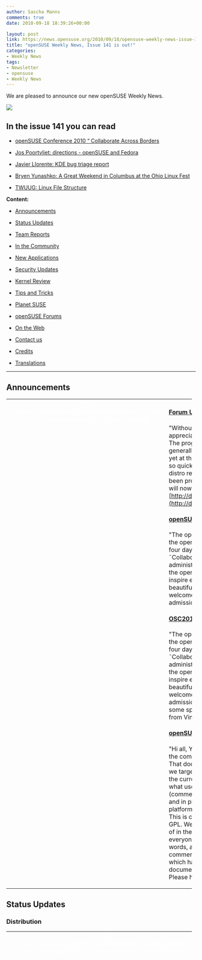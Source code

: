 ```yaml
---
author: Sascha Manns
comments: true
date: 2010-09-18 18:39:26+00:00

layout: post
link: https://news.opensuse.org/2010/09/18/opensuse-weekly-news-issue-141-is-out/
title: "openSUSE Weekly News, Issue 141 is out!"
categories:
- Weekly News
tags:
- Newsletter
- opensuse
- Weekly News
---
```



We are pleased to announce our new openSUSE Weekly News.


<!-- more -->








[![](http://en.opensuse.org/images/6/6d/Opensuse_weekly_news_banner.png)](http://en.opensuse.org/File:Opensuse_weekly_news_banner.png)













## In the issue 141 you can read




  * [ openSUSE Conference 2010 “ Collaborate Across Borders](https://news.opensuse.org/?p=4519#openSUSE_Conference_2010_.E2.80.93_Collaborate_Across_Borders)


  * [ Jos Poortvliet: directions - openSUSE and Fedora](https://news.opensuse.org/?p=4519#Jos_Poortvliet:_directions_-_openSUSE_and_Fedora)


  * [ Javier Llorente: KDE bug triage report](https://news.opensuse.org/?p=4519#Javier_Llorente:_KDE_bug_triage_report)


  * [ Bryen Yunashko: A Great Weekend in Columbus at the Ohio Linux Fest](https://news.opensuse.org/?p=4519#Bryen_Yunashko:_A_Great_Weekend_in_Columbus_at_the_Ohio_Linux_Fest)


  * [ TWUUG: Linux File Structure](https://news.opensuse.org/?p=4519#TWUUG:_Linux_File_Structure)















**Content:**




  * [ Announcements](https://news.opensuse.org/?p=4519#Announcements)


  * [ Status Updates](https://news.opensuse.org/?p=4519#Status_Updates)


  * [ Team Reports](https://news.opensuse.org/?p=4519#Team_Reports)


  * [ In the Community](https://news.opensuse.org/?p=4519#In_the_Community)


  * [ New Applications](https://news.opensuse.org/?p=4519#New.2FUpdated_Applications_.40_openSUSE)


  * [ Security Updates](https://news.opensuse.org/?p=4519#Security_Updates)


  * [ Kernel Review](https://news.opensuse.org/?p=4519#Kernel_Review)


  * [ Tips and Tricks](https://news.opensuse.org/?p=4519#Tips_and_Tricks)


  * [ Planet SUSE](https://news.opensuse.org/?p=4519#Planet_SUSE)


  * [ openSUSE Forums](https://news.opensuse.org/?p=4519#openSUSE_Forums)


  * [ On the Web](https://news.opensuse.org/?p=4519#On_the_Web)


  * [ Contact us](https://news.opensuse.org/?p=4519#Feedback_.2F_Communicate_.2F_Get_Involved)


  * [ Credits](https://news.opensuse.org/?p=4519#Credits)


  * [ Translations](https://news.opensuse.org/?p=4519#Translations)







  



  






  






  






  






  






  






  






  






  






  






  






  






  






  






  






  






  






  






  






  






* * *


  






## Announcements








<table style="width: 98%;" class="zeroBorder" >
<tbody >
<tr >

<td style="color: rgb(255, 255, 255); text-align: center; vertical-align: top; width: 36px;" >[![](http://en.opensuse.org/images/9/98/Marketing.png)](http://en.opensuse.org/File:Marketing.png)
</td>

<td style="margin: 0pt 1em 0pt 0pt;" >


####  [Forum Users Benefit from openSUSE KDE Repository](https://news.opensuse.org/2010/09/12/forum-users-benefit-from-opensuse-kde-repository/)


"Without question, users who frequent the openSUSE forums are very appreciative of all the work being done by ALL the various development teams. The progressive nature of KDE4 continues to spark a great deal of interest generally, though especially do users want options to try the latest and greatest, yet at the same time maintain a level of stability. With KDE development moving so quickly between distribution releases, users don™t want to be stuck with the distro release version of KDE. The much requested 4.5.* stable repo has now been provided for openSUSE 11.3 users. Those currently using the Factory repo will now be able to switch to:  [http://download.opensuse.org/repositories/KDE:/Release:/45/openSUSE_11.3/](http://download.opensuse.org/repositories/KDE:/Release:/45/openSUSE_11.3/)"  


####  [openSUSE Conference 2010 “ Collaborate Across Borders](https://news.opensuse.org/2010/09/13/collaborate-across-borders/)


"The openSUSE Conference brings together users, contributors and friends of the openSUSE project from 20th to 23rd October in Nuremberg, Germany. Over four days, more than seventy talks and workshops explore the theme of ˜Collaboration Across Borders˜ in Free and Open Source software communities, administration and development. The conference is the yearly get-together of the openSUSE project to give its people a chance to meet face to face, talk to and inspire each other. It takes place in the Berufsförderungswerk Nuremberg in the beautiful surroundings of the Franconian metropole. Everybody interested is welcome to join and enjoy the program which starts each day at 9am, the admission is free."  


####  [OSC2010 Sneak Peaks “ Vincent Untz: Explaining GNOME 3](https://news.opensuse.org/2010/09/15/osc2010-sneak-peaks-vincent-untz-explaining-gnome-3/)


"The openSUSE Conference brings together users, contributors and friends of the openSUSE project from 20th to 23rd October in Nuremberg, Germany. Over four days, more than seventy talks and workshops explore the theme of ˜Collaboration Across Borders˜ in Free and Open Source software communities, administration and development. The conference is the yearly get-together of the openSUSE project to give its people a chance to meet face to face, talk to and inspire each other. It takes place in the Berufsförderungswerk Nuremberg in the beautiful surroundings of the Franconian metropole. Everybody interested is welcome to join and enjoy the program which starts each day at 9am, the admission is free. The openSUSE Conference 2010 Sneak Peaks will introduce some speakers and talks to you.]  Today we feature the talk Explaining GNOME 3³ from Vincent Untz."  


####  [openSUSE: Finding The Target](https://news.opensuse.org/2010/09/16/opensuse_finding_target/)


"Hi all, Your strategy team has been working hard, as promised, to incorporate the comments you have all given over the last few months into a new document. That document aims to describe where openSUSE stands right now, what users we target, what we are doing. Who we are has been covered pretty decently in the current community statement and now we would like to present you with what users we target.  While you can all give us your input in the usual way (commenting down here, replying on the openSUSE mailinglists, on the forums and in private mail or IM), we have decided to make use of another commenting platform which is much more suited for a discussion like the one we are having. This is called co-ment, a pretty awesome commenting tool under the GNU Affero GPL. We would like to ask you to give your input on the document there instead of in the other channels so the discussion will be more structured and easier for everyone to follow. Select some text you want to comment on (a word, a few words, a sentence) and choose the little yellow + sign on the top-left to add your comment. If you click a colored section of the text, you can see the comments which have been made on it and add your own. Easy peasy!  You can find the document here. And for reference here the openSUSE Strategy portal on the wiki. Please have fun!" 
</td>
</tr>
</tbody>
</table>





  









## Status Updates








### Distribution





<table style="width: 98%;" class="zeroBorder" >
<tbody >
<tr >

<td style="color: rgb(255, 255, 255); text-align: center; vertical-align: top; width: 36px;" >[![](http://en.opensuse.org/images/thumb/9/94/Suse_Box.png/48px-Suse_Box.png)](http://en.opensuse.org/File:Suse_Box.png)
</td>

<td style="margin: 0pt 1em 0pt 0pt;" >  




####  [Nelson Marques: merc retro adds fuse](http://nmarques.digitalwhores.net/2010/09/12/merc-retro-adds-fuse/)


"˜merc retro™ is a small project I started on SUSE Studio and aims to deploy a minimalist install of openSUSE 11.3 with GNOME and some applications. ˜merc retro™ is intended to run from a self bootable USB stick and comes packing some handpicked applications:..."  


####  [Jos Poortvliet: directions - openSUSE and Fedora](http://nowwhatthe.blogspot.com/2010/09/directions-opensuse-and-fedora.html)


"Interestingly enough, in parallel to our discussion about where we're going, Fedora is also discussing strategy. One particularly good blog post by MáirÃ­n Duffy about target users of Fedora offers some interesting insights.  **Situation** On Fedora, there are basically four repositories:  * Stable - end user product  * Testing - stabilisation tree  * Rawhide - development tree (our factory)  * Kopers - personal repositories (bit like our Build Service home projects)  As you might know, Fedora Stable does currently receive quite some package updates over it's lifecycle - catering to users who want the latest software. The downside of this is that it sacrifices stability - you can't have your cake and eat it too. And for some users - even that isn't enough. They want the latest Banshee when it is released right away - not wait for it to mature in Testing. So they have to enable Rawhide repositories - often bringing in far more unstable software than just Banshee or whatever they're after. And that software is build against a whole different stack - Rawhide has moved beyond stable of course, adding things like a newer glib or other base libraries and building against a newer GCC. All this creates a significant risk for instability."  


####  Bugzilla




**Important links:**




  * [Detailed Bugzilla Report](https://bugzilla.novell.com/report.cgi?x_axis_field=bug_severity&y_axis_field=product&z_axis_field=&query_format=report-table&short_desc_type=allwordssubstr&short_desc=&long_desc_type=fulltext&long_desc=&classification=openSUSE&bug_file_loc_type=allwordssubstr&bug_file_loc=&status_whiteboard_type=allwordssubstr&status_whiteboard=&keywords_type=anywords&keywords=&bug_status=UNCONFIRMED&bug_status=NEW&bug_status=ASSIGNED&bug_status=NEEDINFO&bug_status=REOPENED&emailassigned_to1=1&emailtype1=substring&email1=&emailassigned_to2=1&emailreporter2=1&emailqa_contact2=1&emailcc2=1&emailtype2=substring&email2=&bugidtype=include&bug_id=&votes=&chfieldfrom=&chfieldto=Now&chfieldvalue=&format=table&action=wrap&field0-0-0=noop&type0-0-0=noop&value0-0-0=)


  * [Submitting Bug Reports](http://en.opensuse.org/openSUSE:Submitting_bug_reports)


  * [Bug Reporting FAQ](http://en.opensuse.org/openSUSE:Bug_reporting_FAQ)


</td>
</tr>
</tbody>
</table>





  







## Team Reports





### Build Service Team





<table style="width: 98%;" class="zeroBorder" >
<tbody >
<tr >

<td style="color: rgb(255, 255, 255); text-align: center; vertical-align: top; width: 36px;" >[![](http://en.opensuse.org/images/9/98/OWN-oxygen-Build-Service.png)](http://en.opensuse.org/File:OWN-oxygen-Build-Service.png)
</td>

<td style="margin: 0pt 1em 0pt 0pt;" >


####  [Andreas Jaeger: Build Service Cheat Sheet](http://lizards.opensuse.org/2010/09/13/build-service-cheat-sheet/)


"Last week I had some discussions with colleagues about the build service and Berthold and Darix suggested to create some kind of reference card for the build service.  So, I™ve sat down, learned how others do sheat cheets, e.g. via XML or in OpenOffice.org and then decided to go the easy route with columns using an OpenOffice.org text document.  The first version is now available for download. It describes building packages for Factory, reviewing of package submissions, maintenance, package editing, miscellaneous commands and osc installation. The file is supposed to be printed on two sides of a paper “ and then cut the paper to A5."  


####  Build Service Statistics




Statistics can be found at [http://build.opensuse.org](http://build.opensuse.org/)



</td>
</tr>
</tbody>
</table>





  







### KDE Team





<table style="width: 98%;" class="zeroBorder" >
<tbody >
<tr >

<td style="color: rgb(255, 255, 255); text-align: center; vertical-align: top; width: 36px;" >[![](http://en.opensuse.org/images/thumb/7/73/Kde-logo.jpg/48px-Kde-logo.jpg)](http://en.opensuse.org/File:Kde-logo.jpg)
</td>

<td style="margin: 0pt 1em 0pt 0pt;" >  




####  [Javier Llorente: KDE bug triage report](http://lizards.opensuse.org/2010/09/12/kde-bug-triage-report/)


"Last month there was a KDE bug triage (sorry for the late report) and we squashed 60 bugs :-D  Thanks to all the people who contributed in making the KDE experience a bit better, especially Stephen Dunn and Christian Trippe. ;-)  Remember, this hasn™t finished here. Going through the bug reports always helps!" 
</td>
</tr>
</tbody>
</table>





  







### Mono Team





<table style="width: 98%;" class="zeroBorder" >
<tbody >
<tr >

<td style="color: rgb(255, 255, 255); text-align: center; vertical-align: top; width: 36px;" >[![](http://en.opensuse.org/images/thumb/8/87/Mono_project_logo.png/48px-Mono_project_logo.png)](http://en.opensuse.org/File:Mono_project_logo.png)
</td>

<td style="margin: 0pt 1em 0pt 0pt;" >  




####  [AndrÃ©s G. Aragoneses: Fines and NGOs](http://knocte.blogspot.com/2008/04/fines-and-ngos.html)


"My flatmates and I are moving to another place. Actually, it's a place that is very close to the previous one, so we will still live in the center of Madrid. Basically the place is a bit better, with less traffic noise, and we now have a big terrace to enjoy the summer better!  However, the move is turning a bit irritating because it has coincided with the Q1 timeline of our project and I'm becoming crazy trying to give my best with both things. This move was planned even before I joined Novell; if I had joined before, maybe I would have preferred to stay in the previous place because now it's very likely that I move to Cambridge (MA) on October of this year." 
</td>
</tr>
</tbody>
</table>





  







### openFATE Team





<table style="width: 98%;" class="zeroBorder" >
<tbody >
<tr >

<td style="color: rgb(255, 255, 255); text-align: center; vertical-align: top; width: 36px;" >[![](http://en.opensuse.org/images/thumb/c/c2/Logo-fate.png/48px-Logo-fate.png)](http://en.opensuse.org/File:Logo-fate.png)
</td>

<td style="margin: 0pt 1em 0pt 0pt;" >  




####  [#310515: Filesystem compatybility layer](https://features.opensuse.org/310515)


"Many closed source software are designed to working with only one operating system. Main problem to creating closed source application to Unix is filesystem hierarchy difference. (...)"  


####  [#310516: YaST2 DNSSEC](https://features.opensuse.org/310516)


"With the root zone now being signed, DNSSEC is finally seeing adoption. It would be really nice for YaST to be able to generate a signed zone."  


####  [#310517: DKIM and DomainKeys support](https://features.opensuse.org/310517)


"DKIM is now widely adopted by all major E-Mail providers and is considered a key check in anit-spam systems. While many people and organizations deploy one of the big integrated mail solutions or use a hosted solution, some just want good, old, plain SMTP. We should help these people, to get highest level of security directly with their operating system of choice."  


####  [#310518: Make openSUSE 11.4 12.0](https://features.opensuse.org/310518)


"Since going from SUSE 9 to 10, going to the next major version happened after xx.3. openSUSE 11.4 will come after 11.3, so it should follow this pattern. If this became permanent, then with the release cycle one could always predict what release and when."  


####  [#310530: 4 Options for better SUSE install and backup flexibility](https://features.opensuse.org/310530)


"I would like to see the same installation flexibility for SUSE as is available for Ubuntu and Fedora.  SUSE uses a wonderfully polished installer, however, the following features are either missing or I am not informed on how to use the following, which I think would be a great addition to SUSE distro and suse studio for the average or even small business user. (...)"  


####  [#310532: Using the torrent protocol in package manager](https://features.opensuse.org/310532)


"I believe talk about the benefits of the torrent protocol is not necessary.  Integrating the torrent in yast (or directly in libzypp), will also reduce the bandwidth consumption of servers, improving the speed of many users.It would be possible to use all of the servers contained in metalink and add them as seed. (...)"  


####  [#310560: Server Download Option for 11.4+](https://features.opensuse.org/310560)


"I am sure this may have been proposed before, but just in case I think it is a good move if the SUSE project would consider the following...  #Proposal Break 11.4+ distributions into the following downloadable images from the opensuse.org site..."  


####  [#310563: Dashboard Install GUI](https://features.opensuse.org/310563)


"Create a dashboard install on the DVD at the installation screen to help new users better understand the install options available to them. By this I mean where the selections come up to install Gnome, KDE, etc. that a dashboard listing replace it showing the Gnome, KDE, LXDE, XCFE, JeOS, Server, and Server/Server GUI as separate icons rather than a drop down list to select. Additionally, as the user scrolls across the icon it would give them a a summary description of the type of system it will install and possibly a screenshot or two to see if they will like it visually. Then as the install proceeds the user can customize the package selection later as is currently part of the system."  


####  Statistics




[Feature](https://features.opensuse.org/) statistics for [openSUSE 11.4](https://features.opensuse.org/statistic/product/22236)




[More information on openFATE](http://en.opensuse.org/openSUSE:Openfate)



</td>
</tr>
</tbody>
</table>





  







### Translation Team





<table style="width: 98%;" class="zeroBorder" >
<tbody >
<tr >

<td style="color: rgb(255, 255, 255); text-align: center; vertical-align: top; width: 36px;" >[![](http://en.opensuse.org/images/thumb/9/95/Icon-localize.png/48px-Icon-localize.png)](http://en.opensuse.org/File:Icon-localize.png)
</td>

<td style="margin: 0pt 1em 0pt 0pt;" >  




####  Localization




  * Daily updated translation statistics are available on the [openSUSE Localization Portal](http://i18n.opensuse.org/). 


  * [Trunk Top-List](http://i18n.opensuse.org/stats/trunk/toplist.php) “ [Localization Guide](http://en.opensuse.org/OpenSUSE_Localization_Guide)


</td>
</tr>
</tbody>
</table>





  









## In the Community 








<table style="width: 98%;" class="zeroBorder" >
<tbody >
<tr >

<td style="color: rgb(255, 255, 255); text-align: center; vertical-align: top; width: 36px;" >[![](http://en.opensuse.org/images/3/31/Icon-project.png)](http://en.opensuse.org/File:Icon-project.png)
</td>

<td style="margin: 0pt 1em 0pt 0pt;" >  




####  [Bryen Yunashko: A Great Weekend in Columbus at the Ohio Linux Fest](http://feedproxy.google.com/%7Er/Bryen/%7E3/S6MLBhvOYCE/)


"The weekend has come and gone and I™ve had a great weekend at the Ohio Linux Fest in Columbus, Ohio. A bit busy and intense at times as I was wearing my two hats¦ both representing openSUSE and representing GNOME-A11y.  So, I got there on Friday morning and checked out the only two sessions I could make time to see for the whole weekend. Unfortunately, ASL interpreters I had arranged for to assist me over the weekend had backed out so I was very lost communication-wise for the most part during the weekend. But I persevered¦.  I checked out the sessions led by Mel Chua (Red Hat™s Community Education Engineer) and Robyn Bergeron (Fedora Marketing lead). I had befriended both of them just a couple of months earlier at the Community Leadership Summit. Even though I wasn™t going to have an interpreter present, I went to see both sessions because I™m always supportive of those whom I know and go to their sessions as a show of support whenever I can."  


###  Events & Meetings




Past: 




  * [**September 08, 2010: openSUSE Board Meeting**](https://news.opensuse.org/2010/03/24/opensuse-board-meeting/)


  * [**September 14, 2010: openSUSE GNOME IRC Meeting**](https://news.opensuse.org/2010/09/08/opensuse-gnome-irc-meeting-2/)


  * [**September 15, 2010: German Wiki Team Meeting**](https://news.opensuse.org/2010/05/30/german-wiki-team-meeting-2/)


  * [**September 16, 2010: ï»¿openSUSE KDE Team meeting**](https://news.opensuse.org/2010/05/13/%ef%bb%bfopensuse-kde-team-meeting/)



Upcoming: 




  * [** September 21, 2010: openSUSE Marketing Team Meeting**](https://news.opensuse.org/2010/07/26/opensuse-marketing-team-meeting-7/)


  * [** September 22, 2010: openSUSE Board Meeting**](https://news.opensuse.org/2010/03/24/opensuse-board-meeting/)


  * [** September 29, 2010: German Wiki Team Meeting**](https://news.opensuse.org/2010/05/30/german-wiki-team-meeting-2/)


  * [** September 30, 2010: ï»¿openSUSE KDE Team meeting**](https://news.opensuse.org/2010/05/13/%ef%bb%bfopensuse-kde-team-meeting/)


  * You can find more informations on other events at: 


    * [openSUSE News/Events](https://news.opensuse.org/category/events/) “ [Local events](http://en.opensuse.org/openSUSE:Ambassadors_events)




###  openSUSE for your ears




  * The openSUSE Weekly News are available as Livestream or Podcast in the German Language. You can hear it or download it on [http://blog.radiotux.de/podcast](http://blog.radiotux.de/podcast). 




###  From Ambassadors





####  [Carlos Ribeiro: The openSUSE ambassadors were present at VOLDAY](http://softwarelivre.org/usesuse/blog/the-opensuse-ambassadors-were-present-at-volday)


"The first VOLDAY helded in SÃ£o Paulo is over ...  But ... For sure I can say that was another success for Brazilians Linux communities, sponsors, and everyone involved, had an excellent level of talks and the presence of ambassadors openSUSE was secured by two presentations and distribution of some openSUSE dual-layer DVDs, which surprised everyone because one side has the facility for 32-bit machines and 64-bit in other side. (...)"  


####  [Bruno Friedmann: frOsCamp day I](http://lizards.opensuse.org/2010/09/17/froscamp-day-i/)


"So our little team found it™s way to Zürich yesterday.  Every body is here this morning.  More content will be coming, but I offer you an exclusive look & preview right now !"  


###  openSUSE in $COUNTRY


"Details"  


###  Communication




  * [The Mailinglists](http://lists.opensuse.org/)


  * [The openSUSE Forums](http://forums.opensuse.org/)] 




###  Contributors




  * [The User Directory](http://users.opensuse.org/)


</td>
</tr>
</tbody>
</table>





  









## New/Updated Applications @ openSUSE








<table style="width: 98%;" class="zeroBorder" >
<tbody >
<tr >

<td style="color: rgb(255, 255, 255); text-align: center; vertical-align: top; width: 36px;" >[![](http://en.opensuse.org/images/1/10/OWN-oxygen-New-Updated-Applications.png)](http://en.opensuse.org/File:OWN-oxygen-New-Updated-Applications.png)
</td>

<td style="margin: 0pt 1em 0pt 0pt;" >


####  [Packman: guake 0.4.2-1](http://packman.links2linux.org/package/guake)


"Guake is a top-down terminal for Gnome (in the style of Yakuake for KDE, Tilda or the terminal used in Quake)."  


####  [Packman: pyalsaaudio 0.6-1](http://packman.links2linux.org/package/pyalsaaudio)


"This package contains wrappers for accessing the ALSA API from Python. It is currently fairly complete for PCM devices and Mixer access. MIDI sequencer support is low on our priority list, but volunteers are welcome. "  


####  [Awesome Music Player That Rocks: Jajuk](http://tuxarena.blogspot.com/2010/09/awesome-music-player-that-rocks-jajuk.html)


"Jajuk is a free, cross-platform music player available for Linux, Windows and Mac OS X, written in Java. I never used Jajuk before, so I tested it for the first time today, an I'm really impressed. Let me explain.  **Introduction** The version I'm going to talk about is 1.9 RC2, which is the version currently included in Ubuntu 10.10 Beta. Jajuk is written in Java and it uses the mplayer engine for playing audio files, and comes with a full set of features, most of them reviewed here."  The Package jajuk is [available](http://packman.links2linux.de/package/jajuk) in the Packman Repository.  


####  [Packman: kmediafactory 0.8.0-2](http://packman.links2linux.org/package/kmediafactory)


"KMediafactory is easy to use template based dvd authoring tool. You can quickly create DVD menus for home videos and TV recordings in three simple steps."  


####  [Packman: cclive 0.6.3-1](http://packman.links2linux.org/package/cclive)


"cclive is a command line video extraction utility similar to clive but focuses on low requirements. Its features are few and essential.  cclive is intended for users who prefer lightweight and "snappy" programs. It was written in C and depends on libcurl. cclive sports much of the same features but some compromises were made along the way to keep the prerequisites low."  


####  [Packman: eMount 0.10.3](http://packman.links2linux.org/package/eMount)


"EMount is a free system administrator tool for Linux that can mount, encrypt and manage disk image files and physical disk drives. It relies on cryptsetup, which implements the LUKS disk encryption specification."  


####  [OMG!SUSE! team: F-Spot 0.8: Attention grabbing headline!](http://feedproxy.google.com/%7Er/omgsuse/%7E3/W8ad0UYeLJY/f-spot-08-attention-grabbing-headline)


"Oh yeah, I bet that headline really grabbed your attention didn't it! Let's face it, to the untrained eye F-Spot announcing a new stable release series might not seem exciting but I can assure it kind-of sort-of is.  In the three or four months since the last stable version, 0.6.2, was released the F-Spot team has been churning through releases throughout the summer fixing bugs left and right, refactoring code and adding the occasional snazzy feature." F-Spot is available in the GNOME:Apps Repository."  


####  [OBS openSUSE:11.3:Update/seamonkey r2 commited](http://hermes.opensuse.org/messages/5175754)


"Updated to Version 2.0.8"  


####  [OBS openSUSE:11.3:Update/MozillaFirefox r2 commited](http://hermes.opensuse.org/messages/5151796)


"Updated to Version 3.6.10"  


####  [OBS openSUSE:11.3:Update/mozilla-xulrunner192 r2 commited](http://hermes.opensuse.org/messages/5151795)


"Updated to 1.9.2.10" 


  * You can find other interesting Packages at: 


  * [Packman](http://packman.links2linux.de/rdf/packman_en.rdf) “ [OBS](https://hermes.opensuse.org/feeds/53368.rdf)


</td>
</tr>
</tbody>
</table>





  









## Security Updates








<table style="width: 98%;" class="zeroBorder" >
<tbody >
<tr >

<td style="color: rgb(255, 255, 255); text-align: center; vertical-align: top; width: 36px;" >[![](http://en.opensuse.org/images/6/68/Logo-SecurityUpdates.png)](http://en.opensuse.org/File:Logo-SecurityUpdates.png)
</td>

<td style="margin: 0pt 1em 0pt 0pt;" >


To view the security announcements in full, or to receive them as soon as they're released, refer to the [openSUSE Security Announce](http://lists.opensuse.org/opensuse-security-announce/) mailing list.  

  







####  [SUSE Security Announcement: Linux kernel (SUSE-SA:2010:041)](http://lists.opensuse.org/opensuse-security-announce/2010-09/msg00005.html)




  * Package: kernel 


  * Announcement ID: SUSE-SA:2010:041 


  * Date: Fri, 17 Sep 2010 14:00:00 +0000 


  * Affected Products: openSUSE 11.3 


  * Vulnerability Type: local privilege escalation 


  * CVSS v2 Base Score: 7.2 (AV:L/AC:L/Au:N/C:C/I:C/A:C) 


  * SUSE Default Package: yes 




####  [SUSE Security Announcement: Linux kernel (SUSE-SA:2010:040)](http://lists.opensuse.org/opensuse-security-announce/2010-09/msg00004.html)




  * Package: kernel 


  * Announcement ID: SUSE-SA:2010:040 


  * Date: Mon, 13 Sep 2010 15:00:00 +0000 


  * Affected Products: SUSE Linux Enterprise High Availability 


  * Extension 11 SP1 


  * SUSE Linux Enterprise Desktop 11 SP1 


  * SUSE Linux Enterprise Server 11 SP1 


  * Vulnerability Type: remote denial of service 



  





</td>
</tr>
</tbody>
</table>





  









## Tips and Tricks








<table style="width: 98%;" class="zeroBorder" >
<tbody >
<tr >

<td style="color: rgb(255, 255, 255); text-align: center; vertical-align: top; width: 36px;" >[![](http://en.opensuse.org/images/9/98/OWN-oxygen-Tips-and-Tricks.png)](http://en.opensuse.org/File:OWN-oxygen-Tips-and-Tricks.png)
</td>

<td style="margin: 0pt 1em 0pt 0pt;" >  




###  For Desktop Users





####  [Scott Photographics: How to make Photographs Vintage in GIMP](http://www.scottphotographics.com/how-to-make-photographs-vintage-in-gimp/)


"Vintage style is sometimes desired to achieve a certain mood and aesthetic for a photograph. In this Gimp tutorial I™ll show you how to make your photographs Vintage in a few short easy steps. (...)" 


  







###  For Commandline/Script Newbies





####  [TWUUG: Linux File Structure](http://www.twuug.org/mediawiki/index.php/Linux_File_Structure)


"There are many differences between Linux and a MS-Windows system, but the most noticeable and beneficial is the file system. In Linux we do not use drive letters to symbolize different partitions or drives. Under Linux, there is one main directory the / or root directory. You can relate this to the C: drive under MS-Windows. Each directory can be a directory or a mounted partition.  The main directory is called the root directory, and it's denoted with a single slash (/). This concept may seem strange, but it actually makes life easy for you when you want to add more space. As an example, lets say you are running out of space in your home directory, in Linux you can hook a new hard drive up to your computer, copy the files from your home directory to it and mount it as your /home directory. This functionality allows a lot less modification and trouble when expanding your system." 


  







###  For Developers and Programmers





####  [HowtoForge/Falko Timme: Installing PHP5 Debugger On OpenSUSE 11.3](http://www.howtoforge.com/installing-php5-debugger-on-opensuse-11.3)


"This tutorial shows how to install php5 debugger (xdebug) on OpenSUSE 11.3.  I suppose you have installed Apache2 and PHP5 packages through zypper or yast. If not, please run: 


zypper install php5 apache2 apache2-mod_php5


The reason I use xdebug is, as far as I know now, xdebug supports php 5.3 or above. (...)"  


####  [Benjamin Weber: Java Abuse: Inline instanceof](http://benjiweber.co.uk/blog/2010/09/16/java-abuse-inline-instanceof/)


"One annoyance in Java is having to do instanceof checks on multiple lines. e.g.  if (object instanceof Foo) { Foo foo = (Foo)object; foo.foo(); }  While this is often a sign of a design failure, there are times when instanceof checks are required often due to framework constraints etc. The above is quite ugly and involves using 3 lines instead of 1 for a single method call. If foo() is a void method we can™t even use the ternary ? : operator to make it more concise."  


####  [Ladislav Slezak: Debugging Ruby on Rails Application](http://lslezak.blogspot.com/2009/05/degugging-ruby-on-rails-application.html)


"How to debug a Ruby on Rails application?  I needed to debug a Ruby on Rails application which I just have started to develop. I put some logging commands to the code but it's not as good as using a full debugger for inspecting internal data at runtime.  **What's needed?** For debugging a Rails application ruby-debug gem is needed. It can be installed by command sudo gem install ruby-debug in Linux or as a package from an installation repository."  


####  [Ladislav Slezak: Renaming a Rake task](http://lslezak.blogspot.com/2009/06/renaming-rake-task.html)


"Rake has a class for creating packaging task which builds a compressed package from the sources. It's called Rake::PackageTask and it's quite easy to use it, see the documentation.  Unfortunately the name of the created task is package and it's hardcoded so it cannot be changed.  Yast uses make and the standard targets are package and package-local." 


  







###  For System Administrators





####  [Pascal Bleser: My dot Xdefaults](http://dev-loki.blogspot.com/2010/09/my-dot-xdefaults.html)


"~/.Xdefaults is the configuration file for all X applications and while most nowadays provide configuration interfaces, some can only be configured there. rxvt-unicode is one of them, but it's probably the fastest X terminal emulator available today, both in terms of startup and render times. It is also exceptionally good at rendering unicode.  The default colors in terminals are quite.. well, let's say "flashy" and not necessarily sweet on the eye, to say the least. Some months ago, I ran over an Xdefaults configuration for rxvt-unicode that changes those colors to a nice-on-the-eye, consistent set of darker colors, which fit exceptionally well in a terminal with a black background. Unfortunately, I don't have the URL any more, and all credits go to the original author."  


####  [Jigish Gohil: On-Access virus scanning on openSUSE 11.3](http://lizards.opensuse.org/2010/09/14/on-access-virus-scanning-on-opensuse-11-3/)


"One of the most useful deployment scenario for Linux in enterprise or educational environment is a fileserver with on access virus scanning, to serve Windows PCs on the network of course. Long ago there used to be samba-vscan that worked very nicely, it went missing in openSUSE 11.2 so dazuko kernel module worked in its place. On 11.3 dazuko is no longer available, enter dazukofs.  DazukoFS is a stack-able filesystem for virus scanning, here is how it works:  Install clamav, clamav-db and dazukofs, dazukofs-kmp-yourkernelflavor via 1-click."  


####  [HowtoForge/Falko Timme: How To Set Up WebDAV With Apache2 On OpenSUSE 11.3](http://www.howtoforge.com/how-to-set-up-webdav-with-apache2-on-opensuse-11.3)


"This guide explains how to set up WebDAV with Apache2 on an OpenSUSE 11.3 server. WebDAV stands for Web-based Distributed Authoring and Versioning and is a set of extensions to the HTTP protocol that allow users to directly edit files on the Apache server so that they do not need to be downloaded/uploaded via FTP. Of course, WebDAV can also be used to upload and download files. (...)"  


####  [Jared Ottley: Alfresco: Default Quota Policy](http://feeds.ottleys.net/%7Er/jaredottley/%7E3/XNvJqbv3GxM/alfresco-default-quota-policy)


"For this post I want to share another policy from recent request from a customer. The project was to help them develop a way to have usage quotas set to a default value when a new user/person was added to Alfresco. (There is an important distinction between the two.) A few months ago I had a discussion about possible ways to implement this kind of functionality with a co-worker and had a few ideas brewing as we started the engagement."  


####  [Thomas Schmidt: Developing Google Android Apps on openSUSE](http://digitalflow.de/index.php?seite=blog&postid=36)


"Creating an Android application is quite easy, you basically need 3 things:  * The Google Android SDK Tools (a complete set of development and debugging tools)  * Eclipse with the Android Development Tools (ADT) Plugin  * A good idea for your new app :-)" 
</td>
</tr>
</tbody>
</table>





  









## Planet SUSE








<table style="width: 98%;" class="zeroBorder" >
<tbody >
<tr >

<td style="color: rgb(255, 255, 255); text-align: center; vertical-align: top; width: 36px;" >[![](http://en.opensuse.org/images/thumb/f/fe/Logo-PlanetSUSE.png/48px-Logo-PlanetSUSE.png)](http://en.opensuse.org/File:Logo-PlanetSUSE.png)
</td>

<td style="margin: 0pt 1em 0pt 0pt;" >  




####  [Andres Silva: Menu Spectrum: Understanding Start Menus Across Different Platforms](http://anditosan.blogspot.com/2010/09/menu-spectrum-understanding-start-menus.html)


"Here is the long awaited review of some of the developments on the launch menu sector. Please take notice that because of the great variety of menus out there, I will make mistakes in their names. They could be called "start menu," "launcher," etc. So please, bear with me through this post. Hopefully putting these menus side by side will help us make sense of what we use in order to launch applications on our operating systems.  It is important to understand these menus and the changes they have suffered over time. probably you will find valuable information that will aid us in making a better launcher application for openSUSE."  


####  [Pascal Bleser: Packman for SLE 11 SP1](http://dev-loki.blogspot.com/2010/09/at-packman-and-with-support-of-dinar.html)


"At Packman, and with the support of Dinar "k0da" Valeev, who provided us with an additional build host for our Build Service instance, we now provide a selected set of "essential" multimedia/codec packages for SUSE Linux Enterprise 11 (SP1)."  


####  [OMG!SUSE! team: OMG! SUSE! entrevista Jos Poortvliet!](http://feedproxy.google.com/%7Er/omgsuse/%7E3/GWaOuFjp-Ew/omg-suse-entrevista-jos-poortvliet)


"openSUSE Ambassador and all around nice guy, Carlos Ribeiro, translated our "September Geeko Gist" into Brazilian-Portuguese over on softwarelivre.org.  While I don't speak the language, Carlos has done a great job helping out with the openSUSE Marketing team as well as the openSUSE Ambassadors program in Brazil, so I'm sure the translation is nearly perfect.  If you're fluent, you should check out his translation: OMG! SUSE! entrevista Jos Poortvliet!"  


####  [OMG!SUSE! team: Browsing Comfortably on KDE](http://feedproxy.google.com/%7Er/omgsuse/%7E3/eoM8mdmsIzU/browsing-comfortably-kde)


"Being a KDE user, I can get annoyed by the fact that a lot of popular apps out there using GTK+ somehow never seem to look right in KDE! Two of the most notable offenders are the popular web browsers (as you all told us last week): Opera and Google Chrome. Let's make them look nice and polished on our already beautiful KDE desktop:"  


####  [Thomas Thym: Strategy is mighty!](http://ungethym.blogspot.com/2010/09/strategy-is-mighty.html)


"Following the openSUSE strategy discussion I read some reasonable questions and comments like: Why do we invest time into that useless strategy discussion? What is the benefit of a strategy? Strategy is only for companies!  This is a follow up to my friend Jos' post about strategy.  **I love strategy!** (Strategy was one of my major subjects at university and a research focus of the chair I worked and taught over four years.) So I might be biased. Nevertheless I want to convince you share some of my thoughts."  


####  [Michal Marek: Another openSUSE kernel git repo](http://lizards.opensuse.org/2010/09/14/another-opensuse-kernel-git-repo/)


"The mirror of the openSUSE kernel-source repository has been around for several months already, now there is something new: A repository that is actually usable :-) . The current kernel-source repository is a series of patches managed in git, which has some upsides, like the ability to easily cherry-pick a patch and port it to a different branch or send it upstream. But it is quite painful if you want to work with the code itself and not with patch files. A task as simple as determining if drivers/¦/foo.c in openSUSE-11.3 has or does not have a certain change requires checking out the branch and running the sequence-patch script to be able to look at the file. If you need to know when was the file changed, you have to run ˜quilt patches <file>™ to find out what patches touched the file and then ask git about the history of these patches. Neither convenient nor efficient. That™s why we have a second repository, that contains the mainline tree with all the suse patches applied. It™s located at [http://gitorious.org/opensuse/kernel](http://gitorious.org/opensuse/kernel), the clone url is git://gitorious.org/opensuse/kernel.git."  


####  [Duncan Mac-Vicar: The future of KDE instant messaging is happening now](http://duncan.mac-vicar.com/blog/archives/771#utm_source=feed&utm_medium=feed&utm_campaign=feed)


"Almost nine years passed since the first lines of Kopete code started to take form, in a remote country in the south part of the globe.  Still today, looking at an old Kopete screenshot has a special meaning for me. I had so much fun. I learned hundred of tricks and certainly it shaped me as a developer. Working with brilliant hackers across the world brought this multicultural curiosity. Both things combined resulted in myself living in a different country, married to a woman from yet another one, and having friend parties where almost everyone was from a different place, and working in a company involved in this great hobby.  However the world was different by then. At that point the discussion was whether you ICQed or you sent viruses via MSN. And the most difficult challenge was to get file transfer done right. Nothing of that matters anymore."  


####  [Luc Verhaegen: The linux desktop is dead!](http://libv.livejournal.com/22502.html)


"Or so it will be, soon, if these guys get their way.  Apparently, and this has been the hot new idea for the last year or two; for Xserver 1.10 people want to get rid of one of the greatest things that XFree86 brought us, and one of the better changes that happened after the X.org fork: modular graphics drivers.  While the current proposal is simply to undo the modularization work of the mid-naughties (thanks jezza!), it immediately sparked the imagination of others to go even further (to which Alanc answered rather strikingly). But merging drivers back is in itself already a very damaging move." 
</td>
</tr>
</tbody>
</table>





  









## openSUSE Forums








<table style="width: 98%;" class="zeroBorder" >
<tbody >
<tr >

<td style="color: rgb(255, 255, 255); text-align: center; vertical-align: top; width: 36px;" >[![](http://en.opensuse.org/images/e/ed/OWN-oxygen-openSUSE-Forums.png)](http://en.opensuse.org/File:OWN-oxygen-openSUSE-Forums.png)
</td>

<td style="margin: 0pt 1em 0pt 0pt;" >


####  [KDE4.5.* Repo Becomes available](http://forums.opensuse.org/english/news/tech-news/446152-kde-4-5-stable-repo-now-available.html)


"This is much awaited and desired by forum users. It's announcement should bring resounding praise and shouting from the rooftops."  


####  [Problem Booting after Kernel Update](http://forums.opensuse.org/english/get-help-here/install-boot-login/446005-problems-booting-after-update-opensuse-11-3-a.html)


"Get a fix on some of the problems being experienced after the latest Kernel Update. Not a pretty sight and for some, getting it fixed is no walk in the park."  


####  [Mounting Partitions](http://forums.opensuse.org/english/get-help-here/install-boot-login/446029-making-native-partition-extension.html)


"I used poetic licence on the title because the OP was somewhat confused. There is some useful info in this thread."  


####  [GMplayer not Playing Smoothly](http://forums.opensuse.org/english/get-help-here/multimedia/445722-gmplayer-doesnt-play-smoothly-11-3-a.html)


"User experience differing playback results from different media players. If we can just encourage them to follow the media guide." 
</td>
</tr>
</tbody>
</table>





  









## On the Web








<table style="width: 98%;" class="zeroBorder" >
<tbody >
<tr >

<td style="color: rgb(255, 255, 255); text-align: center; vertical-align: top; width: 36px;" >[![](http://en.opensuse.org/images/d/d6/OWN-oxygen-On-the-Web.png)](http://en.opensuse.org/File:OWN-oxygen-On-the-Web.png)
</td>

<td style="margin: 0pt 1em 0pt 0pt;" >  




###  Announcements





####  [Adobe Flash Player "Square"](http://labs.adobe.com/technologies/flashplayer10/)


"AdobeÂ® FlashÂ® Player "Square" is a preview release that enables native 64-bit support on Linux, Mac OS, and Windows operating systems, as well as enhanced support for Microsoft Internet Explorer 9 beta.  We have made this preview available so that users can test existing content and new platforms for compatibility and stability. Because this is a preview version of Flash Player, we don™t expect it to be as stable as a final release version of Flash Player. Use caution when installing Flash Player "Square" on production machines. (...)" 


  







###  Call for participation





####  [Miguel de Icaza: Unix Stack Exchange: Call for Help](http://tirania.org/blog/archive/2010/Sep-14.html)


"Thanks to everyone that helped us get the Unix StackExchange group up and running.  The site went into preview in record time, and then we went into Beta.  My call for help: I am currently at 1,211 points, on 6th place answering questions on the site.  So what I need you guys is to go and ask some interesting questions about Unix, Linux, Gnome in there, and I get to answer them with some awesome background.  If you ever had a pressing Unix question, now is the time to ask it on the site, and help me get those points up." 


  







###  Reports





####  [linuxjournal/Susan Linton: Scary New Horror Adventure Available for Linux](http://www.linuxjournal.com/content/scary-new-horror-adventure-available-linux?utm_source=feedburner&utm_medium=feed&utm_campaign=Feed%3A+LinuxJournal-BreakingNews+%28Linux+Journal+-+Breaking+News%29)


"The folks who brought the three-part Penumbra series to the Linux community now bring us another even more terrifying adventure. Amnesia: The Dark Descent follows Daniel as he confronts a sinister dark shadow in his quest to hunt and kill evil Alexander in order to save his own mind and life. Danger hides in every corner. Risk life and limb at every turn, your very sanity in peril with every step into the dark descent."  


####  [Linux.com/Joe Brockmeier: Five Features to Look Forward to in Firefox 4.0](http://www.linux.com/learn/tutorials/361828-five-features-to-look-forward-to-in-firefox-40)


"Firefox 4.0 is still a bit away from final release, but the time to think about switching is now. The Mozilla Project is releasing Firefox 4.0 beta 6 this week, and the current builds are really good. Why switch? I™ll give you five excellent reasons to jump on the 4.0 train today.  One of the great things about open source development is that you don™t have to wait for the final product to ship to get your hands on it. Case in point, I™ve been running development builds of the Firefox 4.0 series off and on for weeks. You can too, if you don™t mind some rapid changes and possible instability."  


####  [Phoronix/Michael Larabel: A First Look At The 2010 Linux Graphics Survey Results](http://www.phoronix.com/scan.php?page=article&item=lgs_2010_xds&num=1)


"Earlier this month we started once again our annual Linux Graphics Survey in which we poll our readers about their choices and opinions concerning graphics cards, display drivers, and other graphics / X.Org related features of the Linux desktop. While this survey is still going on through the end of September -- so you [still have time to participate](http://www.phoronix.com/vr.php?view=15238) -- here are the results from the first 6,300 people to submit their responses. We are publishing the results so far since there is the X Developers' Summit this week in Toulouse and some of these findings may prove to be useful during those discussions. (...)" 


  







###  Reviews and Essays





####  [Network World/Joe Brockmeier: Who's buying Novell? Place your bets](http://www.networkworld.com/community/blog/whos-buying-novell-place-your-bets)


"Rumor has it that Novell has tentatively reached a sale agreement that would split the business in two, and sell the Linux half to "a strategic buyer." Assuming the deal goes through, who's the unnamed suitor, and what does it mean for the SUSE Linux business and the openSUSE Project? (...)"  


####  [opensource.com/Chris Grams: Are you building a community or a club?](http://opensource.com/business/10/9/are-you-building-a-community-or-a-club)


"I've never been much for clubs. When I was young, I made a lousy cub scout. I wasn't a real "joiner" in high school or college either (just enough to get by) and I still don't get actively involved in many professional associations today.  But I'm a sucker for a noble mission. I find myself getting drawn into all sorts of things these days. Good causes, interesting projects, even big ideas like the reinvention of management all share my extra attention, brainpower, and resources. (...)"  


####  [hostreview/Josh Evin: Why Security Matters to us All](http://www.hostreview.com/blog/100913-why-security-matters-to-us-all)


"Most people take the Internet for granted. When it comes to the Internet as we know it “ Social Networks, Media Sites, Email, File Repositories, etc. “ usability is as far as our concern extends. If it works, that is all we care about. But the truth of the matter is that understanding the complexity of the Internet also helps you to understand why security is so overwhelmingly important, yet often overlooked."  


####  [LinuxMagazine/Joe Brockmeier: A quick look at OpenIndiana](http://www.linux-mag.com/id/7861/)


"OpenSolaris is dead, but OpenIndiana lives on. Just a few weeks after Oracle made it clear that OpenSolaris was dead as a doornail, the Illumos and OpenIndiana folks have a distribution ready for the OpenSolaris community that™s been left in a lurch by Oracle.  The code dropped on Tuesday, so I haven™t had a lot of time to muck with OpenIndiana yet. I spent a few hours with the live CD and installed it into VMware." 


  







###  Warning!





####  [US-CERT Current Activity - Adobe Releases Security Advisory for Flash Player](http://www.us-cert.gov/current/index.html#adobe_releases_security_advisory_for4)


"Adobe has released a security advisory to alert users of a vulnerability affecting Adobe Flash Player. This vulnerability affects Flash Player 10.1.82.76 and earlier versions for Windows, Macintosh, Linux, Solaris, and Adobe Flash Player 10.1.92.10 for Android.  Exploitation of this vulnerability may allow an attacker to execute arbitrary code or cause a denial-of-service condition." 


  







###  LOL





####  [Alexander Naumov: Free BEER for free people](http://lizards.opensuse.org/2010/09/17/free-beer-for-free-people/)


"When we call beer free, we mean that it respects the users™ essential freedoms: the freedom to drink it, to study and change it, and to return empties with or without some changes. This is a matter of freedom, not price, so think of free speech, but in this case also free beer too.  Why man have to choose a free beer? Because it™s open and free to use. Everybody can give some feedback on the freebeer™s twitter page." 
</td>
</tr>
</tbody>
</table>





  









## Feedback / Communicate / Get Involved








<table style="width: 98%;" class="zeroBorder" >
<tbody >
<tr >

<td style="color: rgb(255, 255, 255); text-align: center; vertical-align: top; width: 36px;" >[![](http://en.opensuse.org/images/a/ae/OWN-oxygen-FCG.png)](http://en.opensuse.org/openSUSE:Weekly_news_team)
</td>

<td style="margin: 0pt 1em 0pt 0pt;" >Do you have comments on any of the things mentioned in this article? Then head right over to the [comment section](https://news.opensuse.org/?p=4519) and let us know!  

Or if you would like to be part of the [openSUSE:Weekly news team](http://en.opensuse.org/openSUSE:Weekly_news_team) then check out our team page and join!  

Or Communicate with or get help from the wider openSUSE community -- via IRC, forums, or mailing lists -- see [Communicate](http://en.opensuse.org/openSUSE:Communication_channels). 


  

[![](http://en.opensuse.org/images/thumb/6/6d/Rss_32.png/24px-Rss_32.png)](http://en.opensuse.org/File:Rss_32.png) You can subscribe to the openSUSE Weekly News RSS feed at [https://news.opensuse.org/category/weekly-news/feed/](https://news.opensuse.org/category/weekly-news/feed/)



</td>
</tr>
</tbody>
</table>





  









## Credits








<table style="width: 98%;" class="zeroBorder" >
<tbody >
<tr >

<td style="color: rgb(255, 255, 255); text-align: center; vertical-align: top; width: 36px;" >[![](http://en.opensuse.org/images/1/17/OWN-oxygen-Credits.png)](http://en.opensuse.org/File:OWN-oxygen-Credits.png)
</td>

<td style="margin: 0pt 1em 0pt 0pt;" >


  * [saigkill](http://en.opensuse.org/User:Saigkill) [Talk](http://en.opensuse.org/User_talk:Saigkill) - [Contributions](http://en.opensuse.org/Special:Contributions/saigkill) Sascha Manns (Editor in Chief) 


  * [STS301](http://en.opensuse.org/index.php?title=User:STS301&action=edit&redlink=1) [Talk](http://en.opensuse.org/index.php?title=User_talk:STS301&action=edit&redlink=1) - [Contributions](http://en.opensuse.org/Special:Contributions/STS301) Sebastian Schöbinger (Tips/Tricks) 


  * [HeliosReds](http://en.opensuse.org/User:HeliosReds) [Talk](http://en.opensuse.org/index.php?title=User_talk:HeliosReds&action=edit&redlink=1) - [Contributions](http://en.opensuse.org/Special:Contributions/HeliosReds) Satoru Matsumoto (Editorial Office) 


  * [Caf4926](http://en.opensuse.org/User:Caf4926) [Talk](http://en.opensuse.org/index.php?title=User_talk:Caf4926&action=edit&redlink=1) - [Contributions](http://en.opensuse.org/Special:Contributions/Caf4926) Carl Fletcher (Main-Newsletter, Forums Sec.) 


  * [Okuro](http://en.opensuse.org/User:Okuro) [Talk](http://en.opensuse.org/index.php?title=User_talk:Okuro&action=edit&redlink=1) - [Contributions](http://en.opensuse.org/Special:Contributions/Okuro) Thomas Hofstätter (Events & Meetings) 


  * add translators 


</td>
</tr>
</tbody>
</table>





  









## Translations








<table style="width: 98%;" class="zeroBorder" >
<tbody >
<tr >

<td style="color: rgb(255, 255, 255); text-align: center; vertical-align: top; width: 36px;" >[![](http://en.opensuse.org/images/thumb/b/b5/OWN-Icon-locale.png/48px-OWN-Icon-locale.png)](http://en.opensuse.org/File:OWN-Icon-locale.png)
</td>

<td style="margin: 0pt 1em 0pt 0pt;" >  




openSUSE Weekly News is translated into many languages.Issue #141 of the openSUSE Weekly News is available in: 




  * [English](http://en.opensuse.org/Archive:Weekly_news_141)



Delayed / to be translated: 




  * [Magyar](http://hu.opensuse.org/OpenSUSE_Heti_H%C3%ADrmond%C3%B3/141)


  * [EspaÃ±ol](http://es.opensuse.org/OpenSUSE_Noticias_Semanales/141)


  * [ç¹é«”ä¸­æ–‡](http://zh_tw.opensuse.org/OpenSUSE_Weekly_News/141)


  * [æ—¥æ¬èªž](http://ja.opensuse.org/OpenSUSE_Weekly_News/141)


  * [Ð ÑƒÑÑÐºÐ¸Ð¹](http://ru.opensuse.org/%D0%95%D0%B6%D0%B5%D0%BD%D0%B5%D0%B4%D0%B5%D0%BB%D1%8C%D0%BD%D1%8B%D0%B5_%D0%BD%D0%BE%D0%B2%D0%BE%D1%81%D1%82%D0%B8_openSUSE/141)


  * [Indonesia](http://en.opensuse.org/OpenSUSE_Weekly_News/141/indonesian)


  * [ç®€ä½“ä¸­æ–‡](http://en.opensuse.org/OpenSUSE_Weekly_News/141/chinese)


  * [Deutsch](http://de.opensuse.org/OpenSUSE-Wochenschau/141)


  * [FranÃ§ais](http://fr.opensuse.org/Lettre_d%27information_openSUSE/141)


  * [Polski](http://pl.opensuse.org/Tygodnik_openSUSE/141)


  * [PortuguÃªs](http://pt.opensuse.org/Not%C3%ADcias_da_semana_no_openSUSE/141)


  * [Italiano](http://it.opensuse.org/OpenSUSE_Newsletter_Settimanale/141)


  * [Svenska](http://en.opensuse.org/OpenSUSE_Weekly_News/141/swedish)


  * [ÄŒesky](http://cs.opensuse.org/OpenSUSE_t%C3%BDden%C3%ADk/141)


</td>
</tr>
</tbody>
</table>





Retrieved from "[http://en.opensuse.org/Archive:Weekly_news_141](http://en.opensuse.org/Archive:Weekly_news_141)"


  

		
